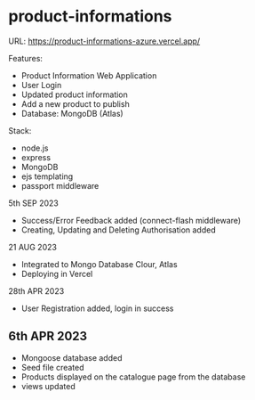 # product-informations

URL: https://product-informations-azure.vercel.app/

Features:
- Product Information Web Application
- User Login
- Updated product information
- Add a new product to publish
- Database: MongoDB (Atlas)

Stack:
- node.js
- express
- MongoDB
- ejs templating
- passport middleware


5th SEP 2023
- Success/Error Feedback added (connect-flash middleware)
- Creating, Updating and Deleting Authorisation added

21 AUG 2023
- Integrated to Mongo Database Clour, Atlas
- Deploying in Vercel

28th APR 2023
- User Registration added, login in success

6th APR 2023
---
- Mongoose database added
- Seed file created
- Products displayed on the catalogue page from the database
- views updated
